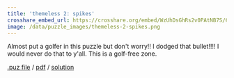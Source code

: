 ```yaml
---
title: 'themeless 2: spikes'
crosshare_embed_url: https://crosshare.org/embed/WzUhDsGhRs2v0PAtNB7S/6GZEUgttSaMcNGI8CIiXptC8S1E3
image: /data/puzzle_images/themeless-2-spikes.png
---
```


Almost put a golfer in this puzzle but don't worry!! I dodged that bullet!!!! I would never do that to y'all. This is a golf-free zone.

<div class="body">
  <a href="../data/puz_files/themeless-2-spikes.puz" download>.puz file</a> / <a href="../data/pdfs/themeless-2-spikes.pdf" download>pdf</a> / <a href="../data/solutions/themeless-2-spikes.png" download>solution</a>
</div>